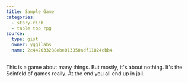 ```yaml
---
title: Sample Game
categories:
  - story-rich
  - table top rpg
source: 
  type: gist
  owner: yggilabs
  name: 2c442033288ebe013350adf11824cbb4
---
```


This is a game about many things. But mostly, it's about nothing. It's the Seinfeld of games really. At the end you all end up in jail.
